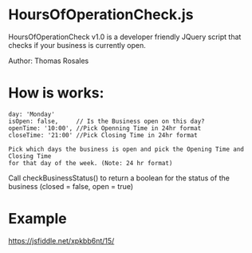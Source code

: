 # HoursOfOperationCheck.js

HoursOfOperationCheck v1.0 is a developer friendly JQuery script that checks if your business is currently open.

Author: Thomas Rosales

# How is works:
    day: 'Monday'
    isOpen: false,     // Is the Business open on this day?
    openTime: '10:00', //Pick Openning Time in 24hr format
    closeTime: '21:00' //Pick Closing Time in 24hr format
    
    Pick which days the business is open and pick the Opening Time and Closing Time 
    for that day of the week. (Note: 24 hr format)

Call checkBusinessStatus() to return a boolean for the status of the business (closed = false, open = true)

# Example
https://jsfiddle.net/xpkbb6nt/15/
